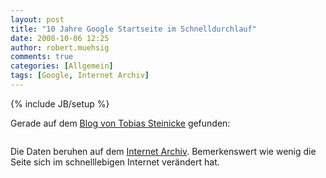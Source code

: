 ```yaml
---
layout: post
title: "10 Jahre Google Startseite im Schnelldurchlauf"
date: 2008-10-06 12:25
author: robert.muehsig
comments: true
categories: [Allgemein]
tags: [Google, Internet Archiv]
---
```

{% include JB/setup %}
<p>Gerade auf dem <a href="http://www.tobbis-blog.de/internet/google/2008-10-03-10-jahre-google-startseite-im-schnelldurchlauf/" target="_blank">Blog von Tobias Steinicke</a> gefunden:</p> <p> <div class="wlWriterSmartContent" id="scid:5737277B-5D6D-4f48-ABFC-DD9C333F4C5D:ca263b4b-6b0c-4f43-9329-612c85fc7d80" style="padding-right: 0px; display: inline; padding-left: 0px; padding-bottom: 0px; margin: 0px; padding-top: 0px"><div id="1eb013df-739c-4a9d-af9a-d3442ae8e74a" style="margin: 0px; padding: 0px; display: inline;"><div><a href="http://www.youtube.com/watch?v=1vgprty39og" target="_new"><img src="{{BASE_PATH}}/assets/wp-images/videod012ada79ea4.jpg" galleryimg="no" onload="var downlevelDiv = document.getElementById('1eb013df-739c-4a9d-af9a-d3442ae8e74a'); downlevelDiv.innerHTML = &quot;&lt;div&gt;&lt;object width=\&quot;425\&quot; height=\&quot;355\&quot;&gt;&lt;param name=\&quot;movie\&quot; value=\&quot;http://www.youtube.com/v/1vgprty39og\&quot;&gt;&lt;\/param&gt;&lt;param name=\&quot;wmode\&quot; value=\&quot;transparent\&quot;&gt;&lt;\/param&gt;&lt;embed src=\&quot;http://www.youtube.com/v/1vgprty39og\&quot; type=\&quot;application/x-shockwave-flash\&quot; wmode=\&quot;transparent\&quot; width=\&quot;425\&quot; height=\&quot;355\&quot;&gt;&lt;\/embed&gt;&lt;\/object&gt;&lt;\/div&gt;&quot;;" alt=""></a></div></div></div></p> <p>Die Daten beruhen auf dem <a href="http://web.archive.org/web/*/http://www.google.com" target="_blank">Internet Archiv</a>. Bemerkenswert wie wenig die Seite sich im schnelllebigen Internet verändert hat.</p>

